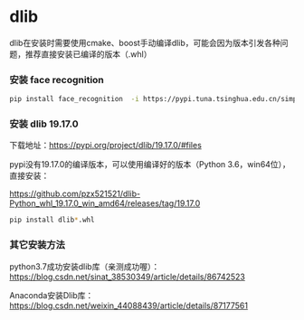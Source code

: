 # dlib

dlib在安装时需要使用cmake、boost手动编译dlib，可能会因为版本引发各种问题，推荐直接安装已编译的版本（.whl）

### 安装 face recognition

```bash
pip install face_recognition  -i https://pypi.tuna.tsinghua.edu.cn/simple
```

### 安装 dlib 19.17.0

下载地址：<https://pypi.org/project/dlib/19.17.0/#files>

pypi没有19.17.0的编译版本，可以使用编译好的版本（Python 3.6，win64位），直接安装：

<https://github.com/pzx521521/dlib-Python_whl_19.17.0_win_amd64/releases/tag/19.17.0>

```bash
pip install dlib*.whl
```

### 其它安装方法

python3.7成功安装dlib库（亲测成功喔）：<https://blog.csdn.net/sinat_38530349/article/details/86742523>

Anaconda安装Dlib库：<https://blog.csdn.net/weixin_44088439/article/details/87177561>